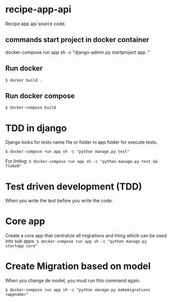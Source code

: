 # recipe-app-api

Recipe app api source code.

## commands start project in docker container

docker-compose run app sh -c "django-admin.py startproject app ."

## Run docker

`$ docker build .`

## Run docker compose

`$ docker-compose build`

# TDD in django

Django looks for tests name file or folder in app folder for execute tests.

`$ docker-compose run app sh -c "python manage.py test"`

For linting:
`$ docker-compose run app sh -c "python manage.py test && flake8"`

# Test driven development (TDD)

When you write the test before you write the code.

# Core app

Create a core app that centralize all migrations and thing which can be used into sub apps.
`$ docker-compose run app sh -c "python manage.py startapp core"`

# Create Migration based on model

When you change de model, you must run this command again.

`$ docker-compose run app sh -c "python manage.py makemigrations <appname>"`
